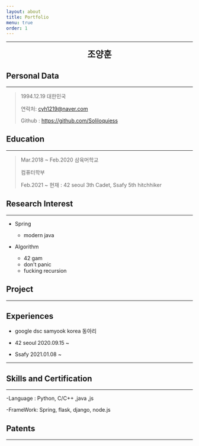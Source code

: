 ```yaml
---
layout: about
title: Portfolio
menu: true
order: 1
---
```


* * *
<center>
<span style=
"font-size:170%;
font-weight:bold">
조양훈
</span>
</center>

<center></center>

<center></center>

<center></center>

## Personal Data
---
> 1994.12.19 대한민국
>
>
> 연락처: cyh1219@naver.com
>
> Github : <a href="https://github.com/Soliloquiess">https://github.com/Soliloquiess</a>


## Education
---
> Mar.2018 ~ Feb.2020 삼육머학교
>
> 컴퓨터학부
>
> Feb.2021 ~ 현재 : 42 seoul 3th Cadet, Ssafy 5th hitchhiker
>

## Research Interest
---

* Spring
    + modern java

* Algorithm
    + 42 gam
    + don't panic
    + fucking recursion

## Project
---

## Experiences

- google dsc samyook korea 동아리

- 42 seoul 2020.09.15 ~

- Ssafy 2021.01.08 ~
---

## Skills and Certification
---
-Language : Python, C/C++ ,java ,js

-FrameWork: Spring, flask, django, node.js

## Patents
---






